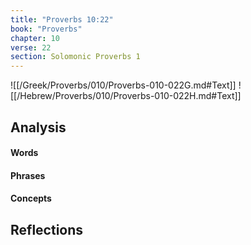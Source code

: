 ```yaml
---
title: "Proverbs 10:22"
book: "Proverbs"
chapter: 10
verse: 22
section: Solomonic Proverbs 1
---
```

![[/Greek/Proverbs/010/Proverbs-010-022G.md#Text]]
![[/Hebrew/Proverbs/010/Proverbs-010-022H.md#Text]]

## Analysis

#### Words

#### Phrases

#### Concepts

## Reflections
